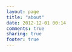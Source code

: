 ```yaml
---
layout: page
title: "about"
date: 2012-12-01 00:14
comments: true
sharing: true
footer: true
---
```

